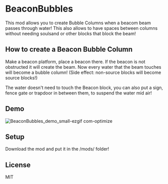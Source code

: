 # BeaconBubbles
This mod allows you to create Bubble Columns when a beacom beam passes through water! 
This also allows to have spaces between columns without needing soulsand or other blocks that block the beam!

## How to create a Beacon Bubble Column
Make a beacon platform, place a beacon there. If the beacon is not obstructed it will create the beam. Now every water that the beam touches will become a bubble column! (Side effect: non-source blocks will become source blocks!)

The water doesn't need to touch the Beacon block, you can also put a sign, fence gate or trapdoor in between them, to suspend the water mid air!

## Demo
![BeaconBubbles_demo_small-ezgif com-optimize](https://github.com/Emafire003/BeaconBubbles/assets/29462910/8a903177-803b-48b8-bdb1-1ee6cff12dd6)

## Setup
Download the mod and put it in the /mods/ folder!

## License
MIT
